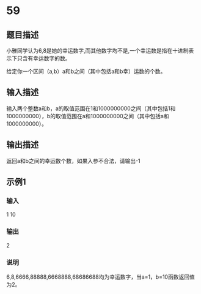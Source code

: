# 59

## 题目描述

小雅同学认为6,8是她的幸运数字,而其他数字均不是,一个幸运数是指在十进制表示下只含有幸运数字的数。

给定你一个区间（a,b）a和b之间（其中包括a和b幸）运数的个数。

## 输入描述

输入两个整数a和b，a的取值范围在1和1000000000之间（其中包括1和1000000000），b的取值范围在a和1000000000之间（其中包括a和1000000000）。

## 输出描述

返回a和b之间的幸运数个数，如果入参不合法，请输出-1

## 示例1

### 输入

1 10

### 输出

2

### 说明

6,8,6666,88888,6668888,68686688均为幸运数字，当a=1，b=10函数返回值为2。
